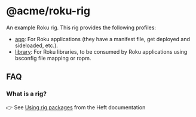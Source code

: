 # @acme/roku-rig

An example Roku rig. This rig provides the following profiles:

- [app](./profiles/app/): For Roku applications (they have a manifest file, get deployed and sideloaded, etc.).
- [library](./profiles/library/): For Roku libraries, to be consumed by Roku applications using bsconfig file mapping or ropm.

## FAQ

### What is a rig?

👉 See [Using rig packages](https://rushstack.io/pages/heft/rig_packages/) from the Heft documentation

